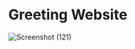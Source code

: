 # Greeting Website
 
![Screenshot (121)](https://user-images.githubusercontent.com/88532722/230290220-773d30b3-fcce-4401-adc6-cabbaacea461.png)

